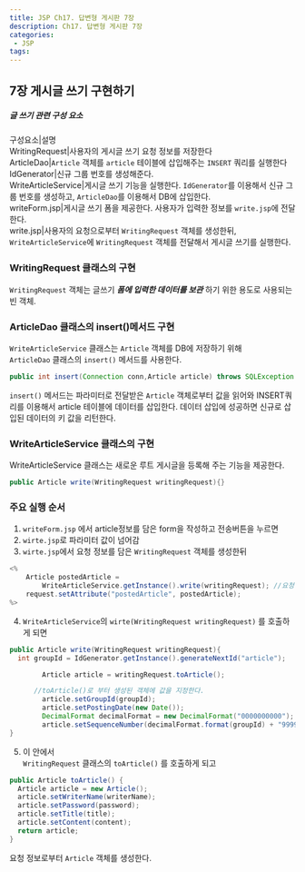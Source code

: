 ```yaml
---
title: JSP Ch17. 답변형 게시판 7장
description: Ch17. 답변형 게시판 7장
categories:
 - JSP
tags:
---
```

## 7장 게시글 쓰기 구현하기  

##### 글 쓰기 관련 구성 요소  

구성요소|설명  
WritingRequest|사용자의 게시글 쓰기 요청 정보를 저장한다  
ArticleDao|```Article``` 객체를 ```article``` 테이블에 삽입해주는 ```INSERT``` 쿼리를 실행한다  
IdGenerator|신규 그룹 번호를 생성해준다.  
WriteArticleService|게시글 쓰기 기능을 실행한다. ```IdGenerator```를 이용해서 신규 그룹 번호를 생성하고, ```ArticleDao```를 이용해서 DB에 삽입한다.  
writeForm.jsp|게시글 쓰기 폼을 제공한다. 사용자가 입력한 정보를 ```write.jsp```에 전달한다.  
write.jsp|사용자의 요청으로부터 ```WritingRequest``` 객체를 생성한뒤, ```WriteArticleService```에 ```WritingRequest``` 객체를 전달해서 게시글 쓰기를 실행한다.  

### WritingRequest 클래스의 구현
```WritingRequest``` 객체는 글쓰기 ***폼에 입력한 데이터를 보관*** 하기 위한 용도로 사용되는 빈 객체.  

### ArticleDao 클래스의 insert()메서드 구현  
```WriteArticleService``` 클래스는 ```Article``` 객체를 DB에 저장하기 위해  
```ArticleDao``` 클래스의 ```insert()``` 메서드를 사용한다.

```java
public int insert(Connection conn,Article article) throws SQLException  
```  

```insert()``` 메서드는 파라미터로 전달받은 ```Article``` 객체로부터 값을 읽어와 INSERT쿼리를 이용해서 article 테이블에 데이터를 삽입한다. 데이터 삽입에 성공하면 신규로 삽입된 데이터의 키 값을 리턴한다.  

### WriteArticleService 클래스의 구현  
WriteArticleService 클래스는 새로운 루트 게시글을 등록해 주는 기능을 제공한다.
```java
public Article write(WritingRequest writingRequest){}
```

### 주요 실행 순서  
1. ```writeForm.jsp``` 에서 article정보를 담은 form을 작성하고 전송버튼을 누르면  
2. ```wirte.jsp```로 파라미터 값이 넘어감  
3. ```wirte.jsp```에서 요청 정보를 담은 ```WritingRequest``` 객체를 생성한뒤  
```java
<%
	Article postedArticle =
		WriteArticleService.getInstance().write(writingRequest); //요청 정보를 담은 article을 생성한다.
	request.setAttribute("postedArticle", postedArticle);
%>
```

4. ```WriteArticleService```의 ```wirte(WritingRequest writingRequest)``` 를 호출하게 되면  
```java
public Article write(WritingRequest writingRequest){
  int groupId = IdGenerator.getInstance().generateNextId("article");

		Article article = writingRequest.toArticle();

      //toArticle()로 부터 생성된 객체에 값을 지정한다.
		article.setGroupId(groupId);
		article.setPostingDate(new Date());
		DecimalFormat decimalFormat = new DecimalFormat("0000000000");
		article.setSequenceNumber(decimalFormat.format(groupId) + "999999");
}
```
5. 이 안에서   
```WritingRequest``` 클래스의 ```toArticle()``` 를 호출하게 되고  
```java
public Article toArticle() {
  Article article = new Article();
  article.setWriterName(writerName);
  article.setPassword(password);
  article.setTitle(title);
  article.setContent(content);
  return article;
}
```
요청 정보로부터 ```Article``` 객체를 생성한다.
